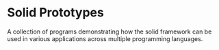 # Solid Prototypes
A collection of programs demonstrating how the solid framework can be used in various applications across multiple programming languages.
